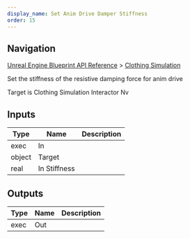 ```yaml
---
display_name: Set Anim Drive Damper Stiffness
order: 15
---
```

## Navigation

[Unreal Engine Blueprint API Reference](https://dev.epicgames.com/documentation/en-us/unreal-engine/BlueprintAPI) > [Clothing Simulation](https://dev.epicgames.com/documentation/en-us/unreal-engine/BlueprintAPI/ClothingSimulation)

Set the stiffness of the resistive damping force for anim drive

Target is Clothing Simulation Interactor Nv

## Inputs

| Type | Name | Description |
| --- | --- | --- |
| exec | In |  |
| object | Target |  |
| real | In Stiffness |  |

## Outputs

| Type | Name | Description |
| --- | --- | --- |
| exec | Out |  |
